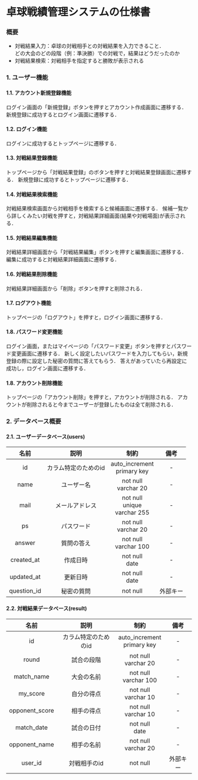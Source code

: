 # 卓球戦績管理システムの仕様書

### 概要
* 対戦結果入力：卓球の対戦相手との対戦結果を入力できること．<br>
  どの大会のどの段階（例：準決勝）での対戦で，結果はどうだったのか
* 対戦結果検索：対戦相手を指定すると勝敗が表示される

### 1. ユーザー機能
#### 1.1. アカウント新規登録機能
ログイン画面の「新規登録」ボタンを押すとアカウント作成画面に遷移する．
新規登録に成功するとログイン画面に遷移する．

#### 1.2. ログイン機能
ログインに成功するとトップページに遷移する．

#### 1.3. 対戦結果登録機能
トップページから「対戦結果登録」のボタンを押すと対戦結果登録画面に遷移する．
新規登録に成功するとトップページに遷移する．

#### 1.4. 対戦結果検索機能
対戦結果検索画面から対戦相手を検索すると候補画面に遷移する．
候補一覧から詳しくみたい対戦を押すと，対戦結果詳細画面(結果や対戦場面)が表示される．

#### 1.5. 対戦結果編集機能
対戦結果詳細画面から「対戦結果編集」ボタンを押すと編集画面に遷移する．
編集に成功すると対戦結果詳細画面に遷移する．

#### 1.6. 対戦結果削除機能
対戦結果詳細画面から「削除」ボタンを押すと削除される．

#### 1.7. ログアウト機能
トップページの「ログアウト」を押すと，ログイン画面に遷移する．

#### 1.8. パスワード変更機能
ログイン画面，またはマイページの「パスワード変更」ボタンを押すとパスワード変更画面に遷移する．
新しく設定したいパスワードを入力してもらい，新規登録の際に設定した秘密の質問に答えてもらう．
答えがあっていたら再設定に成功し，ログイン画面に遷移する．

#### 1.8. アカウント削除機能
トップページの「アカウント削除」を押すと，アカウントが削除される．
アカウントが削除されると今までユーザーが登録したものは全て削除される．

### 2. データベース概要
#### 2.1. ユーザーデータベース(users)

|名前|説明|制約|備考|
|:---:|:---:|:---:|:---:|
|id|カラム特定のためのid|auto_increment<br>primary key|-
|name|ユーザー名|not null<br>varchar 20|-
|mail|メールアドレス|not null<br>unique<br>varchar 255|-
|ps|パスワード|not null<br>varchar 20|-
|answer|質問の答え|not null<br>varchar 100|-
|created_at|作成日時|not null<br>date|-
|updated_at|更新日時|not null<br>date|-
|question_id|秘密の質問|not null|外部キー

#### 2.2. 対戦結果データベース(result)

|名前|説明|制約|備考|
|:---:|:---:|:---:|:---:|
|id|カラム特定のためのid|auto_increment<br>primary key|-
|round|試合の段階|not null<br>varchar 20|-
|match_name|大会の名前|not null<br>varchar 100|-
|my_score|自分の得点|not null<br>varchar 10|-
|opponent_score|相手の得点|not null<br>varchar 10|-
|match_date|試合の日付|not null<br>date|-
|opponent_name|相手の名前|not null<br>varchar 20|-
|user_id|対戦相手のid|not null|外部キー
